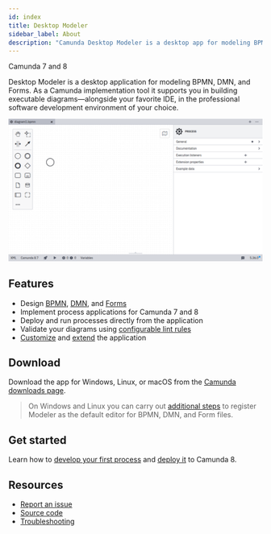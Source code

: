 ```yaml
---
id: index
title: Desktop Modeler
sidebar_label: About
description: "Camunda Desktop Modeler is a desktop app for modeling BPMN, DMN, and Forms, compatible with Camunda 7 and Camunda 8. As a Camunda implementation tool that works alongside your favorite IDE, in the professional software development environment of your choice"
---
```


<span class="badge badge--cloud">Camunda 7 and 8</span>

Desktop Modeler is a desktop application for modeling BPMN, DMN, and Forms. As a Camunda implementation tool it supports you in building executable diagrams—alongside your favorite IDE, in the professional software development environment of your choice.

![Desktop Modeler Screenshot](./img/new-diagram.png)

## Features

- Design [BPMN](../bpmn/bpmn.md), [DMN](../dmn/dmn.md), and [Forms](../forms/camunda-forms-reference.md)
- Implement process applications for Camunda 7 and 8
- Deploy and run processes directly from the application
- Validate your diagrams using [configurable lint rules](https://github.com/camunda/camunda-modeler-custom-linter-rules-plugin)
- [Customize](./flags/flags.md) and [extend](./plugins/plugins.md) the application

## Download

Download the app for Windows, Linux, or macOS from the [Camunda downloads page](https://camunda.com/download/modeler/).

> On Windows and Linux you can carry out [additional steps](./install-the-modeler#wire-file-associations) to register Modeler as the default editor for BPMN, DMN, and Form files.

## Get started

Learn how to [develop your first process](./model-your-first-diagram.md) and [deploy it](./connect-to-camunda-8.md) to Camunda 8.

## Resources

- [Report an issue](https://github.com/camunda/camunda-modeler/issues)
- [Source code](https://github.com/camunda/camunda-modeler)
- [Troubleshooting](/self-managed/operational-guides/troubleshooting/troubleshooting.md)
